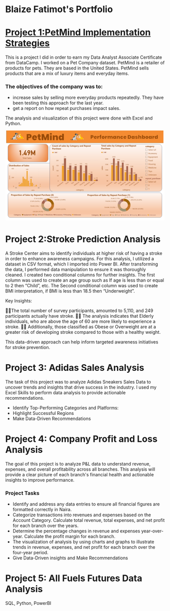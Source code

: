 # Blaize Fatimot's Portfolio


# [Project 1:PetMind Implementation Strategies](https://medium.com/@bolanleblaize/data-analyst-associate-project-7040cdf55211)
This is a project I did in order to earn my Data Analyst Associate Certificate from DataCamp. I worked on a Pet Company dataset.
PetMind is a retailer of products for pets. They are based in the United States. PetMind sells products that are a mix of luxury items and everyday items.
### The objectives of the company was to:
- increase sales by selling more everyday products repeatedly. They have been testing this approach for the last year.
- get a report on how repeat purchases impact sales.


The analysis and visualization of this project were done with Excel and Python.


![PetMind](petmind%20dashboard1.png)
# Project 2:Stroke Prediction Analysis
A Stroke Center aims to identify individuals at higher risk of having a stroke in order to enhance awareness campaigns. 
For this analysis, I utilized a dataset in CSV format, which I imported into Power BI. After transforming the data, I performed data manipulation to ensure it was thoroughly cleaned.
I created two conditional columns for further insights. The first column was used to create an age group such as If age is less than or equal to 2 then “Child”, etc.
The Second conditional column was used to create BMI interpretation, if BMI is less than 18.5 then “Underweight”.

Key Insights:

👩‍💻The total number of survey participants, amounted to 5,110, and 249 participants actually have stroke. 
👩‍💻 The analysis indicates that Elderly individuals, who are above the age of 60 are more likely to experience a stroke.
👩‍💻 Additionally, those classified as Obese or Overweight are at a greater risk of developing stroke compared to those with a healthy weight.

This data-driven approach can help inform targeted awareness initiatives for stroke prevention.

# Project 3: Adidas Sales Analysis
The task of this project was to analyze Adidas Sneakers Sales Data to uncover trends and insights that drive success in the industry. 
I used my Excel Skills to perform data analysis to provide actionable recommendations.
- Identify Top-Performing Categories and Platforms:
- Highlight Successful Regions
- Make Data-Driven Recommendations

# Project 4: Company Profit and Loss Analysis
The goal of this project is to analyze P&L data to understand revenue, expenses, and overall profitability across all branches. This analysis will provide a clear picture of each branch's financial health and actionable insights to improve performance.
### Project Tasks
- Identify and address any data entries to ensure all financial figures are formatted correctly in Naira.
- Categorize transactions into revenues and expenses based on the Account Category. Calculate total revenue, total expenses, and net profit for each branch over the years.
- Determine the percentage changes in revenue and expenses year-over-year. Calculate the profit margin for each branch.
- The visualization of analysis by using charts and graphs to illustrate trends in revenue, expenses, and net profit for each branch over the four-year period.
- Give Data-Driven insights and Make Recommendations
  
# Project 5: All Fuels Futures Data Analysis
SQL, Python, PowerBI
